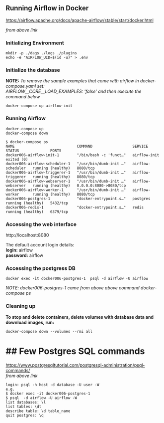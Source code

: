 ## Running Airflow in Docker

https://airflow.apache.org/docs/apache-airflow/stable/start/docker.html

_from above link_
### Initializing Environment
```  
mkdir -p ./dags ./logs ./plugins  
echo -e "AIRFLOW_UID=$(id -u)" > .env  
```

### Initialize the database
__NOTE:__ _To remove the sample examples that come with airflow in docker-compose.yaml set:  
AIRFLOW__CORE__LOAD_EXAMPLES: 'false' and then execute the command below_  
```
docker-compose up airflow-init  
```

### Running Airflow  
`docker-compose up`    
`docker-compose down`    

```
$ docker-compose ps
NAME                            COMMAND                  SERVICE             STATUS              PORTS
docker006-airflow-init-1        "/bin/bash -c 'funct…"   airflow-init        exited (0)          
docker006-airflow-scheduler-1   "/usr/bin/dumb-init …"   airflow-scheduler   running (healthy)   8080/tcp
docker006-airflow-triggerer-1   "/usr/bin/dumb-init …"   airflow-triggerer   running (healthy)   8080/tcp
docker006-airflow-webserver-1   "/usr/bin/dumb-init …"   airflow-webserver   running (healthy)   0.0.0.0:8080->8080/tcp
docker006-airflow-worker-1      "/usr/bin/dumb-init …"   airflow-worker      running (healthy)   8080/tcp
docker006-postgres-1            "docker-entrypoint.s…"   postgres            running (healthy)   5432/tcp
docker006-redis-1               "docker-entrypoint.s…"   redis               running (healthy)   6379/tcp
```



### Accessing the web interface
http://localhost:8080

The default account login details:    
__login:__ airflow   
__password:__ airflow

### Accessing the postgress DB
```
docker exec -it docker006-postgres-1  psql -d airflow -U airflow  
```
_NOTE: docker006-postgres-1 came from above above command docker-compose ps_
### Cleaning up
__To stop and delete containers, delete volumes with database data and download images, run:__
````
docker-compose down --volumes --rmi all
````

# ## Few Postgres SQL commands
https://www.postgresqltutorial.com/postgresql-administration/psql-commands/  
_from above link_  
```
login: psql -h host -d database -U user -W  
e.g. 
$ docker exec -it docker006-postgres-1 
$ psql  -d airflow -U airflow -W
list databases: \l  
list tables: \dt  
describe table: \d table_name
quit postgres: \q  
```


